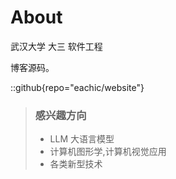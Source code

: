 # About

武汉大学 大三 软件工程

博客源码。

::github{repo="eachic/website"}

> ### 感兴趣方向
> - LLM 大语言模型
> - 计算机图形学,计算机视觉应用
> - 各类新型技术